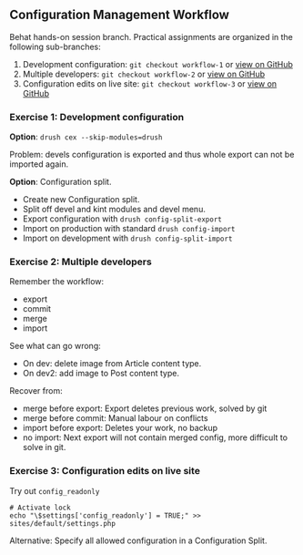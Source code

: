 ## Configuration Management Workflow
Behat hands-on session branch. Practical assignments are organized in the following sub-branches:

1. Development configuration: `git checkout workflow-1` or [view on GitHub](https://github.com/nuvoleweb/training/tree/workflow-1)
2. Multiple developers: `git checkout workflow-2` or [view on GitHub](https://github.com/nuvoleweb/training/tree/workflow-2)
3. Configuration edits on live site: `git checkout workflow-3` or [view on GitHub](https://github.com/nuvoleweb/training/tree/workflow-3)

### Exercise 1: Development configuration

**Option**: `drush cex --skip-modules=drush`

Problem: devels configuration is exported and thus whole export can not be imported again.

**Option**: Configuration split.

- Create new Configuration split.
- Split off devel and kint modules and devel menu.
- Export configuration with `drush config-split-export`
- Import on production with standard `drush config-import`
- Import on development with `drush config-split-import`


### Exercise 2: Multiple developers

Remember the workflow:
- export
- commit
- merge
- import

See what can go wrong:

- On dev: delete image from Article content type.
- On dev2: add image to Post content type.

Recover from:
- merge before export: Export deletes previous work, solved by git
- merge before commit: Manual labour on conflicts
- import before export: Deletes your work, no backup
- no import: Next export will not contain merged config, more difficult to solve in git.



### Exercise 3: Configuration edits on live site

Try out `config_readonly`

```
# Activate lock
echo "\$settings['config_readonly'] = TRUE;" >> sites/default/settings.php
```

Alternative: Specify all allowed configuration in a Configuration Split.
